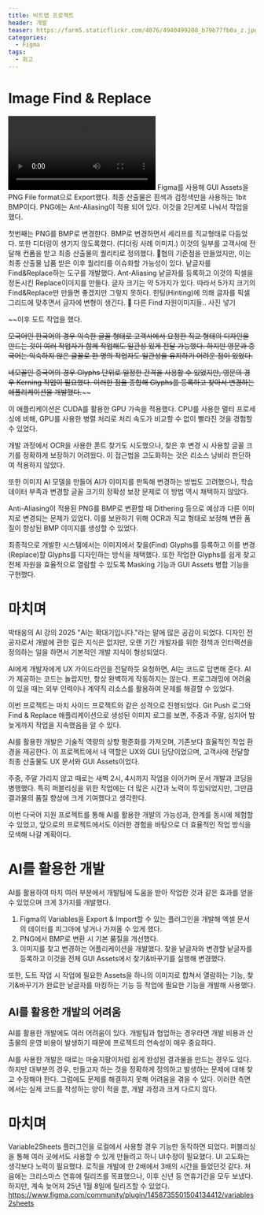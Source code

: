 ```yaml
---
title: 비트맵 프로젝트
header: 개발
teaser: https://farm5.staticflickr.com/4076/4940499208_b79b77fb0a_z.jpg
categories:
  - Figma
tags:
  - 회고
---
```


# Image Find & Replace

![](assets/images/0323%20at%2022.20.21.mp4)
Figma를 사용해 GUI Assets을 PNG File format으로 Export했다. 최종 산출물은 흰색과 검정색만을 사용하는 1bit BMP이다. PNG에는 Ant-Aliasing이 적용 되어 있다. 이것을 2단계로 나눠서 작업을 했다.


첫번째는 PNG를 BMP로 변경한다. BMP로 변경하면서 세리프를 직교형태로 다듬었다. 또한 디더링이 생기지 않도록했다. (디더링 사례 이미지.)
이것의 일부를 고객사에 전달해 컨폼을 받고 최종 산출물의 퀄리티로 정의했다. 협의 기준점을 만들었지만, 이는 최종 산출물 납품 받은 이후 퀄리티를 이슈화할 가능성이 있다.
낱글자를 Find&Replace하는 도구를 개발했다. Ant-Aliasing 낱글자를 등록하고 이것의 픽셀을 정돈시킨 Replace이미지를 만들다. 
글자 크기는 약 5가지가 있다. 따라서 5가지 크기의 Find&Replace만 만들면 좋겠지만 그렇지 못하다. 힌팅(Hinting)에 의해 글자를 픽셀 그리드에 맞추면서 글자에 변형이 생긴다. 
다른 Find 자원이미지들..
사진 넣기




~~이후 도트 작업을 했다.

~~모국어인 한국어의 경우 익숙한 글꼴 형태로 고객사에서 요청한 직교 형태의 디자인을 만드는 것이 여러 작업자가 함께 작업해도 일관성 있게 전달 가능했다. 하지만 영문과 중국어는 익숙하지 않은 글꼴로 한 명의 작업자도 일관성을 유지하기 어려운 점이 있었다.~~

~~네모꼴인 중국어의 경우 Glyphs 단위로 일정한 간격을 사용할 수 있었지만, 영문의 경우 Kerning 작업이 필요했다. 이러한 점을 종합해 Glyphs를 등록하고 찾아서 변경하는 애플리케이션을 개발했다.~~~~

이 애플리케이션은 CUDA를 활용한 GPU 가속을 적용했다. CPU를 사용한 멀티 프로세싱에 비해, GPU를 사용한 병렬 처리로 처리 속도가 비교할 수 없이 빨라진 것을 경험할 수 있었다.

개발 과정에서 OCR을 사용한 폰트 찾기도 시도했으나, 찾은 후 변경 시 사용할 글꼴 크기를 정확하게 보장하기 어려웠다. 이 접근법을 고도화하는 것은 리소스 낭비라 판단하여 적용하지 않았다.

또한 이미지 AI 모델을 만들어 AI가 이미지를 판독해 변경하는 방법도 고려했으나, 학습 데이터 부족과 변경할 글꼴 크기의 정확성 보장 문제로 이 방법 역시 채택하지 않았다.

Anti-Aliasing이 적용된 PNG를 BMP로 변환할 때 Dithering 등으로 예상과 다른 이미지로 변경되는 문제가 있었다. 이를 보완하기 위해 OCR과 직교 형태로 보정해 변환 품질이 향상된 BMP 이미지를 생성할 수 있었다.

최종적으로 개발한 시스템에서는 이미지에서 찾을(Find) Glyphs를 등록하고 이를 변경(Replace)할 Glyphs를 디자인하는 방식을 채택했다. 또한 작업한 Glyphs를 쉽게 찾고 전체 자원을 효율적으로 열람할 수 있도록 Masking 기능과 GUI Assets 병합 기능을 구현했다.

# 마치며

박태웅의 AI 강의 2025 "AI는 확대기입니다."라는 말에 많은 공감이 되었다. 디자인 전공자로서 개발에 관한 깊은 지식은 없지만, 오랜 기간 개발자를 위한 정책과 인터랙션을 정의하는 일을 하면서 기본적인 개발 지식이 형성되었다.

AI에게 개발자에게 UX 가이드라인을 전달하듯 요청하면, AI는 코드로 답변해 준다. AI가 제공하는 코드는 놀랍지만, 항상 완벽하게 작동하지는 않는다. 프로그래밍에 어려움이 있을 때는 외부 인력이나 계약직 리소스를 활용하여 문제를 해결할 수 있었다.

이번 프로젝트는 마치 사이드 프로젝트와 같은 성격으로 진행되었다. Git Push 로그와 Find & Replace 애플리케이션으로 생성된 이미지 로그를 보면, 주중과 주말, 심지어 밤늦게까지 작업을 지속했음을 알 수 있다.

AI를 활용한 개발은 기술적 역량의 상향 평준화를 가져오며, 기존보다 효율적인 작업 환경을 제공한다. 이 프로젝트에서 내 역할은 UX와 GUI 담당이었으며, 고객사에 전달할 최종 산출물도 UX 문서와 GUI Assets이었다.

주중, 주말 가리지 않고 때로는 새벽 2시, 4시까지 작업을 이어가며 문서 개발과 코딩을 병행했다. 특히 퍼블리싱을 위한 작업에는 더 많은 시간과 노력이 투입되었지만, 그만큼 결과물의 품질 향상에 크게 기여했다고 생각한다.

이번 다국어 지원 프로젝트를 통해 AI를 활용한 개발의 가능성과, 한계를 동시에 체험할 수 있었고, 앞으로의 프로젝트에서도 이러한 경험을 바탕으로 더 효율적인 작업 방식을 모색해 나갈 계획이다.


# AI를 활용한 개발

AI를 활용하여 마치 여러 부분에서 개발팀에 도움을 받아 작업한 것과 같은 효과를 얻을 수 있었으며 크게 3가지를 개발했다.

1. Figma의 Variables을 Export & Import할 수 있는 플러그인을 개발해 엑셀 문서의 데이터를 피그마에 넣거나 가져올 수 있게 했다.
2. PNG에서 BMP로 변환 시 기본 품질을 개선했다.
3. 이미지를 찾고 변경하는 어플리케이션을 개발했다. 찾을 낱글자와 변경할 낱글자를 등록하고 이것을 전체 GUI Assets에서 찾기&바꾸기를 실행해 변경했다.

또한, 도트 작업 시 작업에 필요한 Assets을 하나의 이미지로 합쳐서 열람하는 기능, 찾기&바꾸기가 완료한 낱글자를 마킹하는 기능 등 작업에 필요한 기능을 개발해 사용했다.



## AI를 활용한 개발의 어려움

AI를 활용한 개발에도 여러 어려움이 있다. 개발팀과 협업하는 경우라면 개발 비용과 산출물의 운영 비용이 발생하기 때문에 프로젝트의 연속성이 매우 중요하다.

AI를 사용한 개발은 때로는 마술지팡이처럼 쉽게 완성된 결과물을 만드는 경우도 있다. 하지만 대부분의 경우, 만들고자 하는 것을 정확하게 정의하고 발생하는 문제에 대해 찾고 수정해야 한다. 그럼에도 문제를 해결하지 못해 어려움을 겪을 수 있다. 이러한 측면에서는 실제 코드를 작성하는 양이 적을 뿐, 개발 과정과 크게 다르지 않다.



# 마치며
Variable2Sheets 플러그인을 로컬에서 사용할 경우 기능만 동작하면 되었다. 퍼블리싱을 통해 여러 곳에서도 사용할 수 있게 만들려고 하니 UI수정이 필요했다. UI 고도화는 생각보다 노력이 필요했다. 로직을 개발에 한 2배에서 3배의 시간을 들었던것 같다. 처음에는 크리스마스 연휴에 릴리즈를 목표했으나, 이후 신년 등 연휴기간을 모두 보냈다. 하지만, 계속 늦어져 25년 1월 8일에 릴리즈할 수 있었다.
https://www.figma.com/community/plugin/1458735501504134412/variables2sheets




